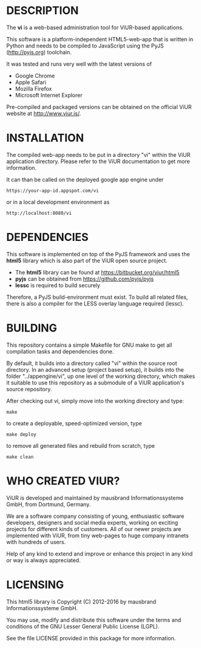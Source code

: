 DESCRIPTION
===========
The **vi** is a web-based administration tool for ViUR-based applications.

This software is a platform-independent HTML5-web-app that is written in
Python and needs to be compiled to JavaScript using the PyJS (http://pyjs.org)
toolchain.

It was tested and runs very well with the latest versions of

- Google Chrome
- Apple Safari
- Mozilla Firefox
- Microsoft Internet Explorer

Pre-compiled and packaged versions can be obtained on the official ViUR
website at http://www.viur.is/.

INSTALLATION
============
The compiled web-app needs to be put in a directory "vi" within the ViUR
application directory. Please refer to the ViUR documentation to get more
information.

It can than be called on the deployed google app engine under

	https://your-app-id.appspot.com/vi

or in a local development environment as

	http://localhost:8080/vi

DEPENDENCIES
============
This software is implemented on top of the PyJS framework and uses the
**html5** library which is also part of the ViUR open source project.

- The **html5** library can be found at https://bitbucket.org/viur/html5
- **pyjs** can be obtained from https://github.com/pyjs/pyjs
- **lessc** is required to build securely

Therefore, a PyJS build-environment must exist. To build all related files,
there is also a compiler for the LESS overlay language required (lessc).

BUILDING
========
This repository contains a simple Makefile for GNU make to get all compilation
tasks and dependencies done.

By default, it builds into a directory called "vi" within the source root
directory. In an advanced setup (project based setup), it builds into the
folder "../appengine/vi", up one level of the working directory, which makes
it suitable to use this repository as a submodule of a ViUR application's
source repository.

After checking out vi, simply move into the working directory and type:

	make

to create a deployable, speed-optimized version, type

	make deploy

to remove all generated files and rebuild from scratch, type

	make clean

WHO CREATED VIUR?
=================
ViUR is developed and maintained by mausbrand Informationssysteme GmbH,
from Dortmund, Germany.

We are a software company consisting of young, enthusiastic software
developers, designers and social media experts, working on exciting
projects for different kinds of customers. All of our newer projects are
implemented with ViUR, from tiny web-pages to huge company intranets with
hundreds of users.

Help of any kind to extend and improve or enhance this project in any kind or
way is always appreciated.

LICENSING
=========
This html5 library is Copyright (C) 2012-2016
by mausbrand Informationssysteme GmbH.

You may use, modify and distribute this software under the terms and conditions
of the GNU Lesser General Public License (LGPL).

See the file LICENSE provided in this package for more information.
